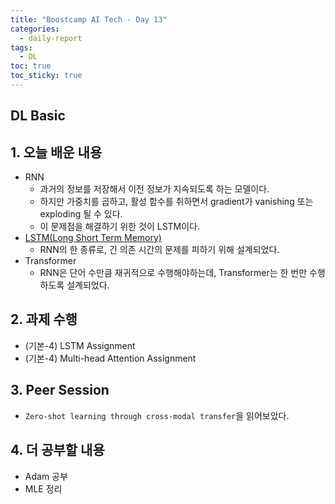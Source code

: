 ```yaml
---
title: "Boostcamp AI Tech - Day 13"
categories:
  - daily-report
tags:
  - DL
toc: true
toc_sticky: true
---
```


## DL Basic

## 1. 오늘 배운 내용
- RNN
  - 과거의 정보를 저장해서 이전 정보가 지속되도록 하는 모델이다.
  - 하지만 가중치를 곱하고, 활성 함수를 취하면서 gradient가 vanishing 또는 exploding 될 수 있다.
  - 이 문제점을 해결하기 위한 것이 LSTM이다.
- [LSTM(Long Short Term Memory)](https://daeni-dang.github.io/til/lstm/)
  - RNN의 한 종류로, 긴 의존 시간의 문제를 피하기 위해 설계되었다.
- Transformer
  - RNN은 단어 수만큼 재귀적으로 수행해야하는데, Transformer는 한 번만 수행하도록 설계되었다.


## 2. 과제 수행
- (기본-4) LSTM Assignment
- (기본-4) Multi-head Attention Assignment


## 3. Peer Session
- `Zero-shot learning through cross-modal transfer`을 읽어보았다.


## 4. 더 공부할 내용
- Adam 공부
- MLE 정리